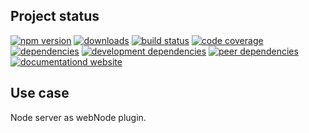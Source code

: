 <!-- #!/usr/bin/env markdown
-*- coding: utf-8 -*-

region header

Copyright Torben Sickert 16.12.2012

License
   This library written by Torben Sickert stand under a creative commons
   naming 3.0 unported license.
   see http://creativecommons.org/licenses/by/3.0/deed.de

endregion -->

Project status
--------------

[![npm version](https://badge.fury.io/js/serverwebnodeplugin.svg)](https://www.npmjs.com/package/serverwebnodeplugin)
[![downloads](https://img.shields.io/npm/dy/serverwebnodeplugin.svg)](https://www.npmjs.com/package/serverwebnodeplugin)
[![build status](https://travis-ci.org/thaibault/serverWebNodePlugin.svg?branch=master)](https://travis-ci.org/thaibault/serverWebNodePlugin)
[![code coverage](https://coveralls.io/repos/github/thaibault/serverWebNodePlugin/badge.svg)](https://coveralls.io/github/thaibault/serverWebNodePlugin)
[![dependencies](https://img.shields.io/david/thaibault/serverwebnodeplugin.svg)](https://david-dm.org/thaibault/serverwebnodeplugin)
[![development dependencies](https://img.shields.io/david/dev/thaibault/serverwebnodeplugin.svg)](https://david-dm.org/thaibault/serverwebnodeplugin?type=dev)
[![peer dependencies](https://img.shields.io/david/peer/thaibault/serverwebnodeplugin.svg)](https://david-dm.org/thaibault/serverwebnodeplugin?type=peer)
[![documentationd website](https://img.shields.io/website-up-down-green-red/http/torben.website/serverWebNodePlugin.svg?label=documentation-website)](http://torben.website/serverWebNodePlugin)

Use case
--------

Node server as webNode plugin.

<!-- region vim modline
vim: set tabstop=4 shiftwidth=4 expandtab:
vim: foldmethod=marker foldmarker=region,endregion:
endregion -->

